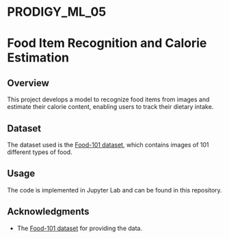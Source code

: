 # PRODIGY_ML_05
# Food Item Recognition and Calorie Estimation

## Overview
This project develops a model to recognize food items from images and estimate their calorie content, enabling users to track their dietary intake.

## Dataset
The dataset used is the [Food-101 dataset](https://www.kaggle.com/dansbecker/food-101), which contains images of 101 different types of food.

## Usage
The code is implemented in Jupyter Lab and can be found in this repository.

## Acknowledgments
- The [Food-101 dataset](https://www.kaggle.com/dansbecker/food-101) for providing the data.
